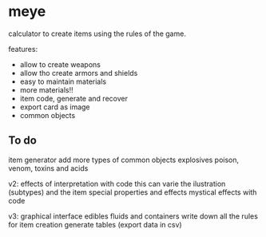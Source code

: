 # meye

calculator to create items using the rules of the game.

features:
- allow to create weapons
- allow tho create armors and shields
- easy to maintain materials
- more materials!!
- item code, generate and recover
- export card as image
- common objects

## To do
item generator
add more types of common objects
explosives
poison, venom, toxins and acids

v2:
effects of interpretation with code
  this can varie the ilustration (subtypes) and the item 
  special properties and effects
mystical effects with code

v3:
graphical interface
edibles
fluids and containers
write down all the rules for item creation
generate tables (export data in csv)
